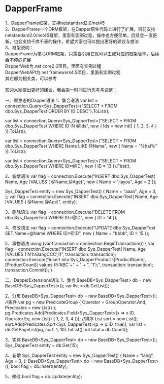 # DapperFrame
1、DapperFrame框架，支持netstandard2.0/net45  <br />
2、DapperFrame一个ORM框架，在Dapper原生代码上进行了扩展，目前支持netstandard2.0/net45框架，里面有实例过程，操作也方便简单，后续会一直更新，也会支持千库千表的操作，希望大家也可以提出更好的建议与想法   <br />
3、框架说明：  <br />
	DapperFrame为核心ORM框架，只需要引用它就可以生成对应的框架版本，后续会不停的扩展  <br />
	DapperWeb为.net core2.0项目，里面有实例过程  <br />
	DapperWebAPI为.net framework4.5项目，里面有实例过程  <br />
	其它都为相关类，可以参考  <br />
  <br />
欢迎大家提出更好的建议，我会第一时间进行思考与调整！  <br />

一、原生态的Dapper语法
1、集合语法
var list = connection.Query<Sys_DapperTest>("SELECT * FROM dbo.Sys_DapperTest ORDER BY ID DESC").ToList();


var list = connection.Query<Sys_DapperTest>("SELECT * FROM dbo.Sys_DapperTest WHERE ID IN @Ids", new { Ids = new int[] { 1, 2, 3, 4 } }).ToList();
  
var list = connection.Query<Sys_DapperTest>("SELECT * FROM dbo.Sys_DapperTest WHERE Name LIKE @Name", new { Name = "%hai%" }).ToList();
  
var list = connection.Query<Sys_DapperTest>("SELECT * FROM dbo.Sys_DapperTest WHERE ID=@ID", new { ID = 13 }).First();

2、新增语法
var flag = connection.Execute("INSERT dbo.Sys_DapperTest( Name, Age )VALUES  ( @Name,@Age)", new { Name = "jiayou", Age = 2 });

Sys_DapperTest entity = new Sys_DapperTest()
{
Name = "aaaa",
Age = 3,
};
var flag = connection.Execute("INSERT dbo.Sys_DapperTest( Name, Age )VALUES  ( @Name,@Age)", entity);

3、删除语法
var flag = connection.Execute("DELETE FROM dbo.Sys_DapperTest WHERE ID=@ID", new { ID = 14 });

4、修改语法
var flag = connection.Execute("UPDATE dbo.Sys_DapperTest SET Name=@Name WHERE ID=@ID", new { Name = "bbbb", ID = 15 });

5、事物语法
using (var transaction = connection.BeginTransaction())
{
var flag = connection.Execute("INSERT dbo.Sys_DapperTest( Name, Age )VALUES  ( N'hailangCCC',1)", transaction: transaction);
connection.Execute("insert into Sys_DapperProduct ([ProductName], [ProductCount]) values (N'ABC'+" + 1 + ", '1');", transaction: transaction);
transaction.Commit();
}
 

二、DapperExtensions语法
1、集合
BaseDB<Sys_DapperTest> db = new BaseDB<Sys_DapperTest>();
var list = db.GetList();

2、分页
 BaseDB<Sys_DapperTest> db = new BaseDB<Sys_DapperTest>();
//条件
var pg = new PredicateGroup { Operator = GroupOperator.And, Predicates = new List<IPredicate>() };
pg.Predicates.Add(Predicates.Field<Sys_DapperTest>(x => x.ID, Operator.Eq, new List<int>() { 1, 2, 3, 4 }));
//排序
List<ISort> sort = new List<ISort>();
sort.Add(Predicates.Sort<Sys_DapperTest>(p => p.ID, true));
var list = db.GetPageList(pg, sort, 1, 10).ToList();
int total = db.Count();
	
3、实体
BaseDB<Sys_DapperTest> db = new BaseDB<Sys_DapperTest>();
Sys_DapperTest entity = db.Get(15);

4、新增
Sys_DapperTest entity = new Sys_DapperTest()
{
Name = "lang",
Age = 3,
};
BaseDB<Sys_DapperTest> db = new BaseDB<Sys_DapperTest>();
bool flag = db.Insert(entity);

5、修改
bool flag = db.Update(entity);
   
